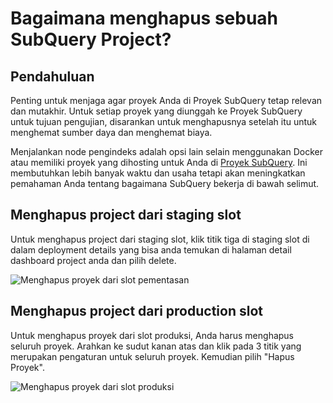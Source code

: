 # Bagaimana menghapus sebuah SubQuery Project?

## Pendahuluan

Penting untuk menjaga agar proyek Anda di Proyek SubQuery tetap relevan dan mutakhir. Untuk setiap proyek yang diunggah ke Proyek SubQuery untuk tujuan pengujian, disarankan untuk menghapusnya setelah itu untuk menghemat sumber daya dan menghemat biaya.

Menjalankan node pengindeks adalah opsi lain selain menggunakan Docker atau memiliki proyek yang dihosting untuk Anda di [Proyek SubQuery](https://managedservice.subquery.network/). Ini membutuhkan lebih banyak waktu dan usaha tetapi akan meningkatkan pemahaman Anda tentang bagaimana SubQuery bekerja di bawah selimut.

## Menghapus project dari staging slot

Untuk menghapus project dari staging slot, klik titik tiga di staging slot di dalam deployment details yang bisa anda temukan di halaman detail dashboard project anda dan pilih delete.

![Menghapus proyek dari slot pementasan](/assets/img/delete_staging.png)

## Menghapus project dari production slot

Untuk menghapus proyek dari slot produksi, Anda harus menghapus seluruh proyek. Arahkan ke sudut kanan atas dan klik pada 3 titik yang merupakan pengaturan untuk seluruh proyek. Kemudian pilih "Hapus Proyek".

![Menghapus proyek dari slot produksi](/assets/img/delete_production.png)
